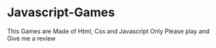 # Javascript-Games
 This Games are Made of Html, Css and Javascript Only Please play and Give me a review
